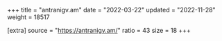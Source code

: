 +++
title = "antranigv.am"
date = "2022-03-22"
updated = "2022-11-28"
weight = 18517

[extra]
source = "https://antranigv.am/"
ratio = 43
size = 18
+++
